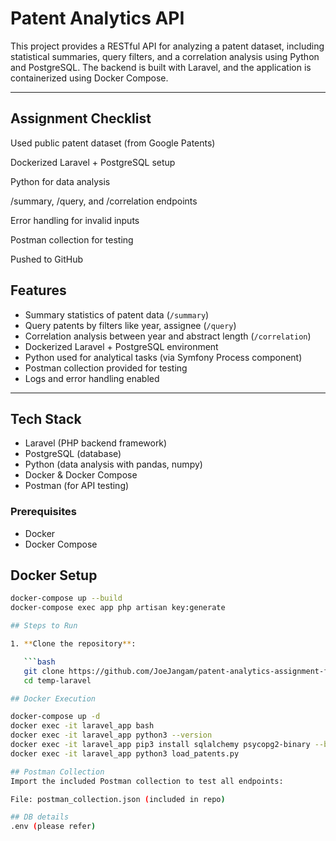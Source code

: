 # Patent Analytics API

This project provides a RESTful API for analyzing a patent dataset, including statistical summaries, query filters, and a correlation analysis using Python and PostgreSQL. The backend is built with Laravel, and the application is containerized using Docker Compose.

---
## Assignment Checklist
 Used public patent dataset (from Google Patents)

 Dockerized Laravel + PostgreSQL setup

 Python for data analysis

 /summary, /query, and /correlation endpoints

 Error handling for invalid inputs

 Postman collection for testing

 Pushed to GitHub

##  Features

-  Summary statistics of patent data (`/summary`)
-  Query patents by filters like year, assignee (`/query`)
-  Correlation analysis between year and abstract length (`/correlation`)
-  Dockerized Laravel + PostgreSQL environment
-  Python used for analytical tasks (via Symfony Process component)
-  Postman collection provided for testing
-  Logs and error handling enabled

---

##  Tech Stack

- Laravel (PHP backend framework)
- PostgreSQL (database)
- Python (data analysis with pandas, numpy)
- Docker & Docker Compose
- Postman (for API testing)


### Prerequisites

- Docker
- Docker Compose

##  Docker Setup
```bash
docker-compose up --build
docker-compose exec app php artisan key:generate

## Steps to Run

1. **Clone the repository**:

   ```bash
   git clone https://github.com/JoeJangam/patent-analytics-assignment-final.git
   cd temp-laravel

## Docker Execution

docker-compose up -d
docker exec -it laravel_app bash
docker exec -it laravel_app python3 --version
docker exec -it laravel_app pip3 install sqlalchemy psycopg2-binary --break-system-packages
docker exec -it laravel_app python3 load_patents.py

## Postman Collection
Import the included Postman collection to test all endpoints:

File: postman_collection.json (included in repo)

## DB details
.env (please refer)
